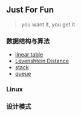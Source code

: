 ## Just For Fun

> you want it, you get it

### 数据结构与算法
* [linear table](logs/datastruct/linear_table.md)
* [Levenshtein Distance](logs/datastruct/levenshtein_distance.md)
* [stack](logs/datastruct/stack.md)
* [queue](logs/datastruct/queue.md)

### Linux


### 设计模式

